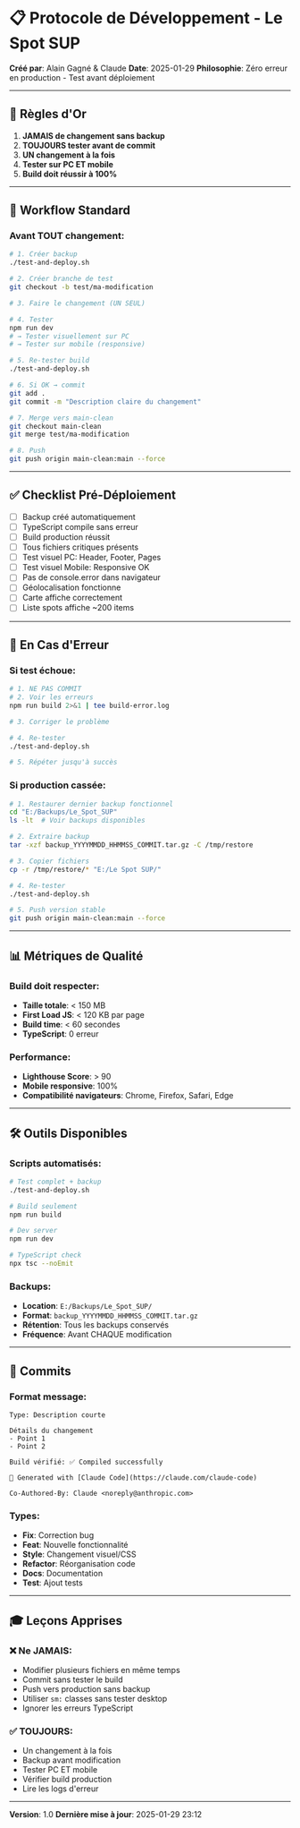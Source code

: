 # 📋 Protocole de Développement - Le Spot SUP

**Créé par**: Alain Gagné & Claude
**Date**: 2025-01-29
**Philosophie**: Zéro erreur en production - Test avant déploiement

---

## 🎯 Règles d'Or

1. **JAMAIS de changement sans backup**
2. **TOUJOURS tester avant de commit**
3. **UN changement à la fois**
4. **Tester sur PC ET mobile**
5. **Build doit réussir à 100%**

---

## 🔄 Workflow Standard

### Avant TOUT changement:

```bash
# 1. Créer backup
./test-and-deploy.sh

# 2. Créer branche de test
git checkout -b test/ma-modification

# 3. Faire le changement (UN SEUL)

# 4. Tester
npm run dev
# → Tester visuellement sur PC
# → Tester sur mobile (responsive)

# 5. Re-tester build
./test-and-deploy.sh

# 6. Si OK → commit
git add .
git commit -m "Description claire du changement"

# 7. Merge vers main-clean
git checkout main-clean
git merge test/ma-modification

# 8. Push
git push origin main-clean:main --force
```

---

## ✅ Checklist Pré-Déploiement

- [ ] Backup créé automatiquement
- [ ] TypeScript compile sans erreur
- [ ] Build production réussit
- [ ] Tous fichiers critiques présents
- [ ] Test visuel PC: Header, Footer, Pages
- [ ] Test visuel Mobile: Responsive OK
- [ ] Pas de console.error dans navigateur
- [ ] Géolocalisation fonctionne
- [ ] Carte affiche correctement
- [ ] Liste spots affiche ~200 items

---

## 🚨 En Cas d'Erreur

### Si test échoue:

```bash
# 1. NE PAS COMMIT
# 2. Voir les erreurs
npm run build 2>&1 | tee build-error.log

# 3. Corriger le problème

# 4. Re-tester
./test-and-deploy.sh

# 5. Répéter jusqu'à succès
```

### Si production cassée:

```bash
# 1. Restaurer dernier backup fonctionnel
cd "E:/Backups/Le_Spot_SUP"
ls -lt  # Voir backups disponibles

# 2. Extraire backup
tar -xzf backup_YYYYMMDD_HHMMSS_COMMIT.tar.gz -C /tmp/restore

# 3. Copier fichiers
cp -r /tmp/restore/* "E:/Le Spot SUP/"

# 4. Re-tester
./test-and-deploy.sh

# 5. Push version stable
git push origin main-clean:main --force
```

---

## 📊 Métriques de Qualité

### Build doit respecter:
- **Taille totale**: < 150 MB
- **First Load JS**: < 120 KB par page
- **Build time**: < 60 secondes
- **TypeScript**: 0 erreur

### Performance:
- **Lighthouse Score**: > 90
- **Mobile responsive**: 100%
- **Compatibilité navigateurs**: Chrome, Firefox, Safari, Edge

---

## 🛠️ Outils Disponibles

### Scripts automatisés:

```bash
# Test complet + backup
./test-and-deploy.sh

# Build seulement
npm run build

# Dev server
npm run dev

# TypeScript check
npx tsc --noEmit
```

### Backups:

- **Location**: `E:/Backups/Le_Spot_SUP/`
- **Format**: `backup_YYYYMMDD_HHMMSS_COMMIT.tar.gz`
- **Rétention**: Tous les backups conservés
- **Fréquence**: Avant CHAQUE modification

---

## 📝 Commits

### Format message:

```
Type: Description courte

Détails du changement
- Point 1
- Point 2

Build vérifié: ✅ Compiled successfully

🤖 Generated with [Claude Code](https://claude.com/claude-code)

Co-Authored-By: Claude <noreply@anthropic.com>
```

### Types:
- **Fix**: Correction bug
- **Feat**: Nouvelle fonctionnalité
- **Style**: Changement visuel/CSS
- **Refactor**: Réorganisation code
- **Docs**: Documentation
- **Test**: Ajout tests

---

## 🎓 Leçons Apprises

### ❌ Ne JAMAIS:
- Modifier plusieurs fichiers en même temps
- Commit sans tester le build
- Push vers production sans backup
- Utiliser `sm:` classes sans tester desktop
- Ignorer les erreurs TypeScript

### ✅ TOUJOURS:
- Un changement à la fois
- Backup avant modification
- Tester PC ET mobile
- Vérifier build production
- Lire les logs d'erreur

---

**Version**: 1.0
**Dernière mise à jour**: 2025-01-29 23:12
